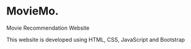 # MovieMo.

Movie Recommendation Website

This website is developed using HTML, CSS, JavaScript and Bootstrap
